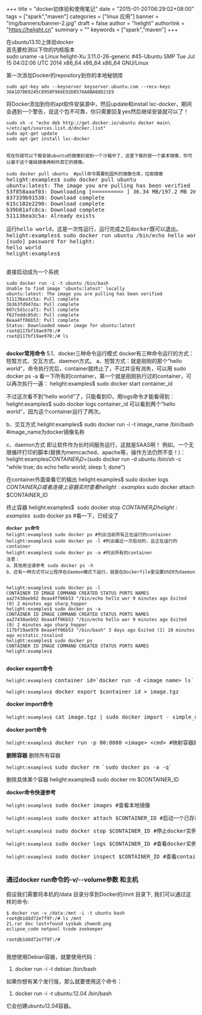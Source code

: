 +++
title = "docker初体验和使用笔记"
date = "2015-01-20T06:29:02+08:00"
tags = ["spark","maven"]
categories = ["linux 应用"]
banner = "img/banners/banner-2.jpg"
draft = false
author = "helight"
authorlink = "https://helight.cn"
summary = ""
keywords = ["spark","maven"]
+++

<div>在ubuntu13.10上体验docker</div>
<div></div>
<div>首先要检测以下你的内核版本</div>
<div>sudo uname -a
Linux helight-Xu 3.11.0-26-generic #45-Ubuntu SMP Tue Jul 15 04:02:06 UTC 2014 x86_64 x86_64 x86_64 GNU/Linux</div>
<div></div>
<div></div>
<div>

第一次添加Docker的repository到你的本地秘钥库
<pre><code>sudo apt-key adv --keyserver keyserver.ubuntu.com --recv-keys 36A1D7869245C8950F966E92D8576A8BA88D21E9
</code></pre>
将Docker添加到你的apt软件安装源中，然后update和install lxc-docker，期间会遇到一个警告，说这个包不可靠，你只需要回复yes然后继续安装就可以了！
<pre><code>sudo sh -c "echo deb http://get.docker.io/ubuntu docker main\
&gt;/etc/apt/sources.list.d/docker.list"
sudo apt-get update
sudo apt-get install lxc-docker


现在你就可以下载安装ubuntu的镜像封装到一个沙箱中了，这里下载的是一个基本镜像，你可以基于这个基础镜像再制作其它的镜像。
</code></pre>
<pre><code>sudo docker pull ubuntu  #pull命令需要到国外的镜像仓库，拉取镜像
</code>helight:examples$ sudo docker pull ubuntu
ubuntu:latest: The image you are pulling has been verified
53f858aaaf03: Downloading [=========&gt; ] 36.34 MB/197.2 MB 2m41s
837339b91538: Download complete 
615c102e2290: Download complete 
b39b81afc8ca: Download complete 
511136ea3c5a: Already exists 

运行hello world，这是一次性运行，运行完成之后docker既可以退出。
helight:examples$ sudo docker run ubuntu /bin/echo hello world
[sudo] password for helight: 
hello world
helight:examples$ 

</pre>
<pre>直接启动成为一个系统</pre>
<pre><code>sudo docker run -i -t ubuntu /bin/bash
Unable to find image 'ubuntu:latest' locally
ubuntu:latest: The image you are pulling has been verified
511136ea3c5a: Pull complete 
3b363fd9d7da: Pull complete 
607c5d1cca71: Pull complete 
f62feddc05dc: Pull complete 
8eaa4ff06b53: Pull complete 
Status: Downloaded newer image for ubuntu:latest
root@117bf19ae970:/# 
root@117bf19ae970:/# ls 

</code></pre>
<strong>docker常用命令</strong>
5.1、docker三种命令运行模式
docker有三种命令运行的方式：短暂方式、交互方式、daemon方式。
a、短暂方式：就是刚刚的那个”hello world”，命令执行完后，container就终止了，不过并没有消失，可以用 sudo docker ps -a 看一下所有的container，第一个就是刚刚执行过的container，可以再次执行一遍：
helight:examples$ sudo docker start container_id

不过这次看不到”hello world”了，只能看到ID，用logs命令才能看得到：
helight:examples$ sudo docker logs container_id
可以看到两个”hello world”，因为这个container运行了两次。

b、交互方式
helight:examples$ sudo docker run -i -t image_name /bin/bash #image_name为docker镜像名称

c、daemon方式
即让软件作为长时间服务运行，这就是SAAS啊！
例如，一个无限循环打印的脚本(替换为memcached、apache等，操作方法仍然不变！)：
helight:examples$ CONTAINER_ID=$(sudo docker run -d ubuntu /bin/sh -c "while true; do echo hello world; sleep 1; done")

在container外面查看它的输出
helight:examples$ sudo docker logs $CONTAINER_ID
或者连接上容器实时查看
helight:examples$ sudo docker attach $CONTAINER_ID

终止容器
helight:examples$  sudo docker stop $CONTAINER_ID
helight:examples$  sudo docker ps #看一下，已经没了
<pre><code><strong>docker ps命令</strong>
helight:examples$ sudo docker ps #列出当前所有正在运行的container
helight:examples$ sudo docker ps -l #列出最近一次启动的，且正在运行的container
helight:examples$ sudo docker ps -a #列出所有的container
注意：
a、其他用法请参考 sudo docker ps -h
b、还有一种方式可以让程序在daemon模式下运行，就是在Dockerfile里设置USER为daemon


helight:examples$ sudo docker ps -l
CONTAINER ID IMAGE COMMAND CREATED STATUS PORTS NAMES
aa27430aeb92 8eaa4ff06b53 "/bin/echo hello wor 9 minutes ago Exited (0) 2 minutes ago sharp_hopper 
helight:examples$ sudo docker ps -a
CONTAINER ID IMAGE COMMAND CREATED STATUS PORTS NAMES
aa27430aeb92 8eaa4ff06b53 "/bin/echo hello wor 9 minutes ago Exited (0) 2 minutes ago sharp_hopper 
117bf19ae970 8eaa4ff06b53 "/bin/bash" 3 days ago Exited (1) 10 minutes ago ecstatic_rosalind 
helight:examples$ sudo docker ps
CONTAINER ID IMAGE COMMAND CREATED STATUS PORTS NAMES
helight:examples$

</code></pre>
<strong>docker export命令</strong>
<pre><code>helight:examples$ </code>container_id=`docker run -d &lt;image_name&gt; ls`</pre>
<pre><code>helight:examples$</code> docker export $container_id &gt; image.tgz</pre>
<strong>docker import命令</strong>
<pre><code>helight:examples$</code> cat image.tgz | sudo docker import - simple_dev #simple_dev为自定义的镜像名称</pre>
<strong>docker port命令</strong>
<pre><code>helight:examples$</code> docker run -p 80:8080 &lt;image&gt; &lt;cmd&gt; #映射容器的8080端口到宿主机的80端口</pre>
<strong>删除容器</strong>
删除所有容器
<pre><code>helight:examples$ </code>sudo docker rm `sudo docker ps -a -q`</pre>
删除具体某个容器
helight:examples$ sudo docker rm $CONTAINER_ID

<strong>docker命令快速参考</strong>
<pre><code>helight:examples$</code> sudo docker images #查看本地镜像</pre>
<pre><code>helight:examples$</code> sudo docker attach $CONTAINER_ID #启动一个已存在的docker实例</pre>
<pre><code>helight:examples$</code> sudo docker stop $CONTAINER_ID #停止docker实例</pre>
<pre><code>helight:examples$</code> sudo docker logs $CONTAINER_ID #查看docker实例运行日志，确保正常运行</pre>
<pre><code>helight:examples$</code> sudo docker inspect $CONTAINER_ID #查看container的实例属性，比如ip等等

</pre>
<h3>通过docker run命令的-v/--volume参数 和主机</h3>
假设我们需要将本机的/data 目录分享到Docker的/mnt 目录下, 我们可以通过这样的命令:
<pre><code>$ docker run -v /data:/mnt -i -t ubuntu bash
root@b1ddd72e7f9f:/# ls /mnt
21.rar doc lost+found sysbak zhwen0.png
eclipse_code netpool tcode zookeeper
</code></pre>
<pre><code>root@b1ddd72e7f9f:/# </code></pre>
<pre></pre>
我想使用Debian容器，就要使用代码：
<ol class="dp-xml">
	<li class="alt">docker run -i -t debian /bin/bash</li>
</ol>
如果你想有某个发行版，那么就要使用这个命令：
<ol class="dp-xml">
	<li class="alt">docker run -i -t ubuntu:12.04 /bin/bash</li>
</ol>
它会创建ubuntu12.04容器。
<pre><code> </code></pre>
</div>